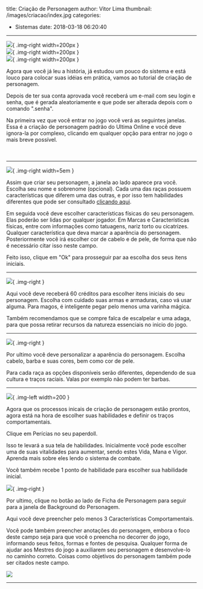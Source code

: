 title: Criação de Personagem
author: Vitor Lima
thumbnail: /images/criacao/index.jpg
categories:
  - Sistemas
date: 2018-03-18 06:20:40
---

![](/images/criacao/jump1.png){ .img-right width=200px }
<br>
![](/images/criacao/jump2.png){ .img-right width=200px }
<br>
![](/images/criacao/jump3.png){ .img-right width=200px }

Agora que você já leu a história, já estudou um pouco do sistema e está louco para colocar suas idéias em prática, vamos ao tutorial de criação de personagem.

Depois de ter sua conta aprovada você receberá um e-mail com seu login e senha, que é gerada aleatoriamente e que pode ser alterada depois com o comando ".senha".

Na primeira vez que você entrar no jogo você verá as seguintes janelas. Essa é a criação de personagem padrão do Ultima Online e você deve ignora-la por complexo, clicando em qualquer opção para entrar no jogo o mais breve possível.
<br>
<br>
<br>

---

![](/images/criacao/Gump_criacao_01.png){ .img-right width=5em }

Assim que criar seu personagem, a janela ao lado aparece pra você.
Escolha seu nome e sobrenome (opcional). Cada uma das raças possuem características que diferem uma das outras, e por isso tem habilidades diferentes que pode ser consultado [clicando aqui](/classes).

Em seguida você deve escolher características físicas do seu personagem. Elas poderão ser lidas por qualquer jogador.
Em Marcas e Características físicas, entre com informações como tatuagens, nariz torto ou cicatrizes. Qualquer característica que deva marcar a aparência do personagem. Posteriormente você irá escolher cor de cabelo e de pele, de forma que não é necessário citar isso neste campo.

Feito isso, clique em "Ok" para prosseguir par aa escolha dos seus itens iniciais.

---

![](/images/criacao/Gump_criacao_02.png){ .img-right }

Aqui você deve receberá 60 créditos para escolher itens iniciais do seu personagem.
Escolha com cuidado suas armas e armaduras, caso vá usar alguma. Para magos, é inteligente pegar pelo menos uma varinha mágica.

Também recomendamos que se compre falca de escalpelar e uma adaga, para que possa retirar recursos da natureza essenciais no inicio do jogo.

---

![](/images/criacao/Gump_criacao_03.png){ .img-right }

Por ultimo você deve personalizar a aparência do personagem. Escolha cabelo, barba e suas cores, bem como cor de pele.

Para cada raça as opções disponíveis serão diferentes, dependendo de sua cultura e traços raciais. Valas por exemplo não podem ter barbas.

---

![](/images/criacao/Gump_criacao_04.png){ .img-left width=200 }

Agora que os processos inicais de criação de personagem estão prontos, agora está na hora de escolher suas habilidades e definir os traços comportamentais.

Clique em Perícias no seu paperdoll.

Isso te levará a sua tela de habilidades. Inicialmente você pode escolher uma de suas vitalidades para aumentar, sendo estes Vida, Mana e Vigor. Aprenda mais sobre eles lendo o sistema de combate.


Você também recebe 1 ponto de habilidade para escolher sua habilidade inicial.

![](/images/criacao/Gump_criacao_05.png){ .img-right }

Por ultimo, clique no botão ao lado de Ficha de Personagem para seguir para a janela de Background do Personagem.

Aqui você deve preencher pelo menos 3 Características Comportamentais.

Você pode também preencher anotações do personagem, embora o foco deste campo seja para que você o preencha no decorrer do jogo, informando seus feitos, formas e fontes de pesquisa. Qualquer forma de ajudar aos Mestres do jogo a auxiliarem seu personagem e desenvolve-lo no caminho correto. Coisas como objetivos do personagem também pode ser citados neste campo.

![](/images/criacao/Gump_criacao_06.png)


---

